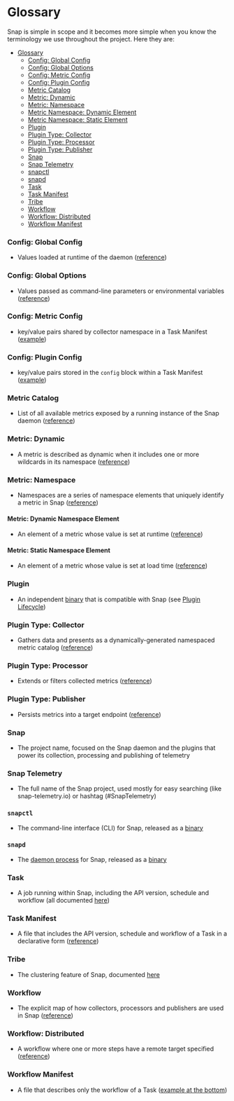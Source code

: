 # Glossary
Snap is simple in scope and it becomes more simple when you know the terminology we use throughout the project. Here they are:

* [Glossary](#glossary)
    * [Config: Global Config](#config-global-config)
    * [Config: Global Options](#config-global-options)
    * [Config: Metric Config](#config-metric-config)
    * [Config: Plugin Config](#config-plugin-config)
    * [Metric Catalog](#metric-catalog)
    * [Metric: Dynamic](#metric-dynamic)
    * [Metric: Namespace](#metric-namespace)
    * [Metric Namespace: Dynamic Element](#metric-namespace-dynamic-element)
    * [Metric Namespace: Static Element](#metric-namespace-static-element)
    * [Plugin](#plugin)
    * [Plugin Type: Collector](#plugin-type-collector)
    * [Plugin Type: Processor](#plugin-type-processor)
    * [Plugin Type: Publisher](#plugin-type-publisher)
    * [Snap](#snap)
    * [Snap Telemetry](#snap-telemetry)
    * [snapctl](#snapctl)
    * [snapd](#snapd)
    * [Task](#task)
    * [Task Manifest](#task-manifest)
    * [Tribe](#tribe)
    * [Workflow](#workflow)
    * [Workflow: Distributed](#workflow-distrubted)
    * [Workflow Manifest](#workflow-manifest) 

### Config: Global Config 
* Values loaded at runtime of the daemon ([reference](SNAPD_CONFIGURATION.md))

### Config: Global Options
* Values passed as command-line parameters or environmental variables ([reference](SNAPCTL.md#global-options))

### Config: Metric Config
* key/value pairs shared by collector namespace in a Task Manifest ([example](https://github.com/intelsdi-x/snap-plugin-collector-meminfo/blob/master/examples/tasks/task-mem.json#L15))

### Config: Plugin Config
* key/value pairs stored in the `config` block within a Task Manifest ([example](https://github.com/intelsdi-x/snap-plugin-collector-meminfo/blob/master/examples/tasks/task-mem.json#L24))

### Metric Catalog
* List of all available metrics exposed by a running instance of the Snap daemon ([reference](PLUGIN_LIFECYCLE.md#what-happens-when-a-plugin-is-loaded))

### Metric: Dynamic
* A metric is described as dynamic when it includes one or more wildcards in its namespace ([reference](METRICS.md#dynamic-metrics))

### Metric: Namespace
* Namespaces are a series of namespace elements that uniquely identify a metric in Snap ([reference](METRICS.md))

#### Metric: Dynamic Namespace Element 
* An element of a metric whose value is set at runtime ([reference](METRICS.md))

#### Metric: Static Namespace Element
* An element of a metric whose value is set at load time ([reference](METRICS.md))

### Plugin
* An independent [binary][binary] that is compatible with Snap (see [Plugin Lifecycle](PLUGIN_LIFECYCLE.md))

### Plugin Type: Collector
* Gathers data and presents as a dynamically-generated namespaced metric catalog ([reference](PLUGIN_AUTHORING.md#plugin-type))

### Plugin Type: Processor 
* Extends or filters collected metrics ([reference](PLUGIN_AUTHORING.md#plugin-type))

### Plugin Type: Publisher
* Persists metrics into a target endpoint ([reference](PLUGIN_AUTHORING.md#plugin-type))

### Snap 
* The project name, focused on the Snap daemon and the plugins that power its collection, processing and publishing of telemetry

### Snap Telemetry 
* The full name of the Snap project, used mostly for easy searching (like snap-telemetry.io) or hashtag (#SnapTelemetry)

### `snapctl`
* The command-line interface (CLI) for Snap, released as a [binary][binary]

### `snapd`
* The [daemon process](http://www.linfo.org/daemon.html) for Snap, released as a [binary][binary]

### Task
* A job running within Snap, including the API version, schedule and workflow (all documented [here](TASKS.md))

### Task Manifest 
* A file that includes the API version, schedule and workflow of a Task in a declarative form ([reference](TASKS.md#task-manifest))

### Tribe
* The clustering feature of Snap, documented [here](TRIBE.md)

### Workflow 
* The explicit map of how collectors, processors and publishers are used in Snap ([reference](TASKS.md#the-workflow))

### Workflow: Distributed
* A workflow where one or more steps have a remote target specified ([reference](DISTRIBUTED_WORKFLOW_ARCHITECTURE.md))

### Workflow Manifest 
* A file that describes only the workflow of a Task ([example at the bottom](SNAPCTL.md#load-and-unload-plugins-create-and-start-a-task))

[binary]: https://www.quora.com/Whats-the-difference-between-an-installer-source-code-and-a-binary-package-when-installing-software